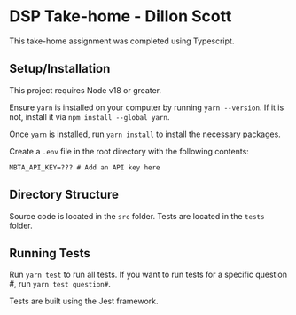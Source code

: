 # DSP Take-home - Dillon Scott

This take-home assignment was completed using Typescript.

## Setup/Installation

This project requires Node v18 or greater.

Ensure `yarn` is installed on your computer by running `yarn --version`. If it is not, install it via `npm install --global yarn`.

Once `yarn` is installed, run `yarn install` to install the necessary packages.

Create a `.env` file in the root directory with the following contents:

```
MBTA_API_KEY=??? # Add an API key here
```

## Directory Structure

Source code is located in the `src` folder. Tests are located in the `tests` folder.

## Running Tests

Run `yarn test` to run all tests. If you want to run tests for a specific question #, run `yarn test question#`.

Tests are built using the Jest framework.
